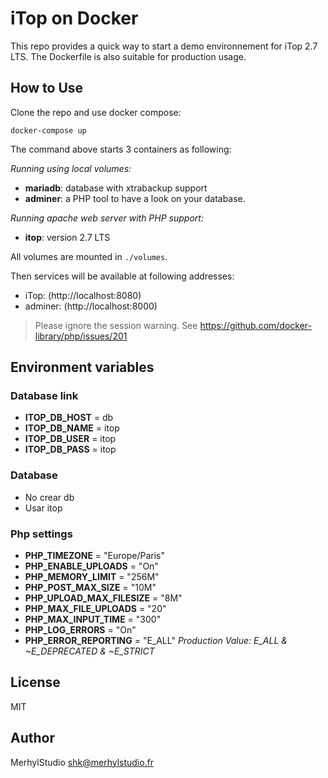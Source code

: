 # iTop on Docker

This repo provides a quick way to start a demo environnement for iTop 2.7 LTS. The Dockerfile is also suitable for production usage.

## How to Use

Clone the repo and use docker compose:

    docker-compose up

The command above starts 3 containers as following:

_Running using local volumes:_
- **mariadb**: database with xtrabackup support
- **adminer**: a PHP tool to have a look on your database.

_Running apache web server with PHP support:_
- **itop**: version 2.7 LTS

All volumes are mounted in `./volumes`.

Then services will be available at following addresses:

- iTop: (http://localhost:8080)
- adminer: (http://localhost:8000)

> Please ignore the session warning. See https://github.com/docker-library/php/issues/201

## Environment variables

### Database link

- **ITOP_DB_HOST** = db
- **ITOP_DB_NAME** = itop
- **ITOP_DB_USER** = itop
- **ITOP_DB_PASS** = itop

### Database
- No crear db
- Usar itop

### Php settings

- **PHP_TIMEZONE** = "Europe/Paris"
- **PHP_ENABLE_UPLOADS** = "On"
- **PHP_MEMORY_LIMIT** = "256M"
- **PHP_POST_MAX_SIZE** = "10M"
- **PHP_UPLOAD_MAX_FILESIZE** = "8M"
- **PHP_MAX_FILE_UPLOADS** = "20"
- **PHP_MAX_INPUT_TIME** = "300"
- **PHP_LOG_ERRORS** = "On"
- **PHP_ERROR_REPORTING** = "E_ALL" _Production Value: E_ALL & ~E_DEPRECATED & ~E_STRICT_

## License

MIT

## Author

MerhylStudio <shk@merhylstudio.fr>

